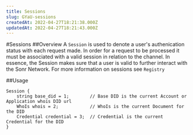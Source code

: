 ```yaml
---
title: Sessions
slug: GYaU-sessions
createdAt: 2022-04-27T18:21:38.000Z
updatedAt: 2022-04-27T18:21:43.000Z
---
```

#Sessions
##Overview
A `Session` is used to denote a user's authenication status with each request made. In order for a request to be processed it must be associated with a valid session in relation to the channel.  In essence, the Session makes sure that a user is valid to further interact with the Sonr Network. For more information on sessions see `Registry`

##Usage

```
Session {
	string base_did = 1;        // Base DID is the current Account or Application whois DID url
	WhoIs whois = 2; 	        // WhoIs is the current Document for the DID
	Credential credential = 3; 	// Credential is the current Credential for the DID
}
```


